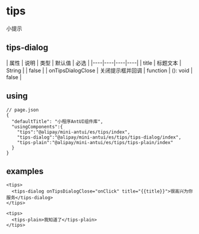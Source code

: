 # tips 

小提示

## tips-dialog

| 属性 | 说明 | 类型 | 默认值 | 必选 |
|----|----|----|----|
| title | 标题文本 | String | | false |
| onTipsDialogClose | 关闭提示框并回调 | function | (): void | false |


## using

```
// page.json
{
  "defaultTitle": "小程序AntUI组件库",
  "usingComponents":{
    "tips":"@alipay/mini-antui/es/tips/index",
    "tips-dialog":"@alipay/mini-antui/es/tips/tips-dialog/index",
    "tips-plain":"@alipay/mini-antui/es/tips/tips-plain/index"
  }
}
```
## examples

```axml
<tips>
  <tips-dialog onTipsDialogClose="onClick" title="{{title}}">很高兴为你服务</tips-dialog>
</tips>
```
```axml
<tips>
  <tips-plain>我知道了</tips-plain>
</tips>
```






